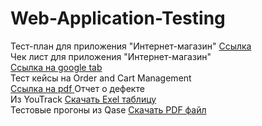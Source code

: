 # Web-Application-Testing
Тест-план для приложения "Интернет-магазин"
[Ссылка](https://docs.google.com/spreadsheets/d/1uzUW-sJH5WrpadY6kvvWSgHc6fecX-MACwjlbDmIpTk/edit?usp=sharing)   
Чек лист для приложения "Интернет-магазин"  
[Ссылка на google tab ](https://docs.google.com/spreadsheets/d/1rUxwCpDI-MCtjhRQSz7fd7rcdYHkT47dN-sNfYM5oT0/edit?usp=sharing)   
Тест кейсы на Order and Cart Management  
[Ссылка на pdf ](https://drive.google.com/file/d/1cE1tFY8B7rZpRMljqeIYrD8KsAosAizY/view?usp=sharing)
Отчет о дефекте   
Из YouTrack [Скачать Exel таблицу](https://docs.google.com/spreadsheets/d/1WX6PrDtsFa8dpDm9JHQpk11tYcLL5bVt/edit?usp=sharing&ouid=112728395670742137623&rtpof=true&sd=true)  
Тестовые прогоны из Qase [Скачать PDF файл](https://drive.google.com/file/d/1gGVWJqcoyps97oQUfsGs3oOwtAtMIN1X/view?usp=sharing)
